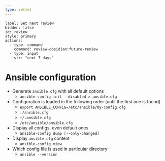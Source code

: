 ```yaml
---
type: zettel
---
```


```meta-bind-button
label: Set next review
hidden: false
id: review
style: primary
actions:
  - type: command
    command: review-obsidian:future-review
  - type: input
    str: "next 7 days"
```

# Ansible configuration

- Generate `ansible.cfg` with all default options
	- `ansible-config init --disabled > ansible.cfg`
- Configuration is loaded in the following order (until the first one is found)
    - `export ANSIBLE_CONFIG=/etc/ansible/my-config.cfg`
    - `./ansible.cfg`
    - `~/.ansible.cfg`
    - `/etc/ansible/ansible.cfg`
- Display all configs, even default ones
	- `ansible-config dump [--only-changed]`
- Display `ansible.cfg` content
	- `ansible-config view`
- Which config file is used in particular directory
	- `ansible --version`

